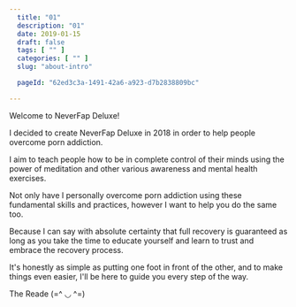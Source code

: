 ```yaml
---
  title: "01"
  description: "01"
  date: 2019-01-15
  draft: false
  tags: [ "" ]
  categories: [ "" ]
  slug: "about-intro"

  pageId: "62ed3c3a-1491-42a6-a923-d7b2838809bc"

---
```


Welcome to NeverFap Deluxe!

I decided to create NeverFap Deluxe in 2018 in order to help people overcome porn addiction.

I aim to teach people how to be in complete control of their minds using the power of meditation and other various awareness and mental health exercises.

Not only have I personally overcome porn addiction using these fundamental skills and practices, however I want to help you do the same too.

Because I can say with absolute certainty that full recovery is guaranteed as long as you take the time to educate yourself and learn to trust and embrace the recovery process.

It's honestly as simple as putting one foot in front of the other, and to make things even easier, I'll be here to guide you every step of the way.

The Reade (=^ ◡ ^=)
